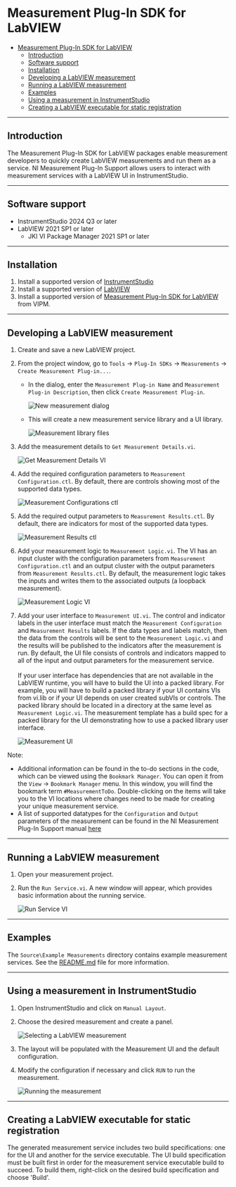 # Measurement Plug-In SDK for LabVIEW

- [Measurement Plug-In SDK for LabVIEW](#measurement-plug-in-sdk-for-labview)
  - [Introduction](#introduction)
  - [Software support](#software-support)
  - [Installation](#installation)
  - [Developing a LabVIEW measurement](#developing-a-labview-measurement)
  - [Running a LabVIEW measurement](#running-a-labview-measurement)
  - [Examples](#examples)
  - [Using a measurement in InstrumentStudio](#using-a-measurement-in-instrumentstudio)
  - [Creating a LabVIEW executable for static registration](#creating-a-labview-executable-for-static-registration)

---

## Introduction

The Measurement Plug-In SDK for LabVIEW packages enable measurement developers
to quickly create LabVIEW measurements and run them as a service. NI Measurement
Plug-In Support allows users to interact with measurement services with a
LabVIEW UI in InstrumentStudio.

---

## Software support

- InstrumentStudio 2024 Q3 or later
- LabVIEW 2021 SP1 or later
  - JKI VI Package Manager 2021 SP1 or later

---

## Installation

1. Install a supported version of
   [InstrumentStudio](https://www.ni.com/en/support/downloads/software-products/download.instrumentstudio.html#494650)
2. Install a supported version of
   [LabVIEW](https://www.ni.com/en/support/downloads/software-products/download.labview.html#487445)
3. Install a supported version of [Measurement Plug-In SDK for
   LabVIEW](https://www.ni.com/docs/en-US/bundle/measurementplugins/page/labview-measurement-dependencies.html)
   from VIPM.

---

## Developing a LabVIEW measurement

1. Create and save a new LabVIEW project.

2. From the project window, go to `Tools` → `Plug-In SDKs` → `Measurements` → `Create
   Measurement Plug-in...`.
    - In the dialog, enter the `Measurement Plug-in Name` and `Measurement Plug-in Description`, then click `Create Measurement Plug-in`.

        ![New measurement dialog](images/New%20measurement%20dialog.png)

    - This will create a new measurement service library and a UI library.

        ![Measurement library files](images/Measurement%20library%20files.png)

3. Add the measurement details to `Get Measurement Details.vi`.

    ![Get Measurement Details VI](images/Get%20Measurement%20Details%20VI.png)

4. Add the required configuration parameters to `Measurement Configuration.ctl`.
   By default, there are controls showing most of the supported data types.

    ![Measurement Configurations ctl](images/Measurement%20Configurations%20ctl.png)

5. Add the required output parameters to `Measurement Results.ctl`. By default,
   there are indicators for most of the supported data types.

    ![Measurement Results ctl](images/Measurement%20Results%20ctl.png)

6. Add your measurement logic to `Measurement Logic.vi`. The VI has an input
   cluster with the configuration parameters from `Measurement
   Configuration.ctl` and an output cluster with the output parameters from
   `Measurement Results.ctl`. By default, the measurement logic takes the inputs
   and writes them to the associated outputs (a loopback measurement).

    ![Measurement Logic VI](images/Measurement%20Logic%20VI.png)

7. Add your user interface to `Measurement UI.vi`. The control and indicator
labels in the user interface must match the `Measurement Configuration` and
`Measurement Results` labels. If the data types and labels match, then the data
from the controls will be sent to the `Measurement Logic.vi` and the results
will be published to the indicators after the measurement is run. By default,
the UI file consists of controls and indicators mapped to all of the input and
output parameters for the measurement service. <br/><br/>
If your user interface has dependencies that are not available in the LabVIEW
runtime, you will have to build the UI into a packed library. For example, you
will have to build a packed library if your UI contains VIs from vi.lib or if
your UI depends on user created subVIs or controls. The packed library should be
located in a directory at the same level as `Measurement Logic.vi`. The
measurement template has a build spec for a packed library for the UI
demonstrating how to use a packed library user interface.

    ![Measurement UI](images/Measurement%20UI.png)

Note:

- Additional information can be found in the to-do sections in the code, which
  can be viewed using the `Bookmark Manager`. You can open it from the `View` →
  `Bookmark Manager` menu. In this window, you will find the bookmark term
  `#MeasurementToDo`. Double-clicking on the items will take you to the VI
  locations where changes need to be made for creating your unique measurement
  service.
- A list of supported datatypes for the `Configuration` and `Output` parameters
  of the measurement can be found in the NI Measurement Plug-In Support manual
  [here](https://www.ni.com/docs/en-US/bundle/measurementplugins/page/supported-datatypes.html)

---

## Running a LabVIEW measurement

1. Open your measurement project.

2. Run the `Run Service.vi`.  A new window will appear, which provides basic
   information about the running service.

    ![Run Service VI](images/Running%20Run%20Service%20VI.png)

---

## Examples

The `Source\Example Measurements` directory contains example measurement
services. See the [README.md](../Source/Example%20Measurements/README.md) file
for more information.

---

## Using a measurement in InstrumentStudio

1. Open InstrumentStudio and click on `Manual Layout`.

2. Choose the desired measurement and create a panel.

    ![Selecting a LabVIEW measurement](images/SelectingMeasurement.png)

3. The layout will be populated with the Measurement UI and the default configuration.

4. Modify the configuration if necessary and click `RUN` to run the measurement.

    ![Running the measurement](images/Running%20the%20measurement.png)

---

## Creating a LabVIEW executable for static registration

The generated measurement service includes two build specifications: one for the
UI and another for the service executable. The UI build specification must be
built first in order for the measurement service executable build to succeed. To
build them, right-click on the desired build specification and choose 'Build'.
